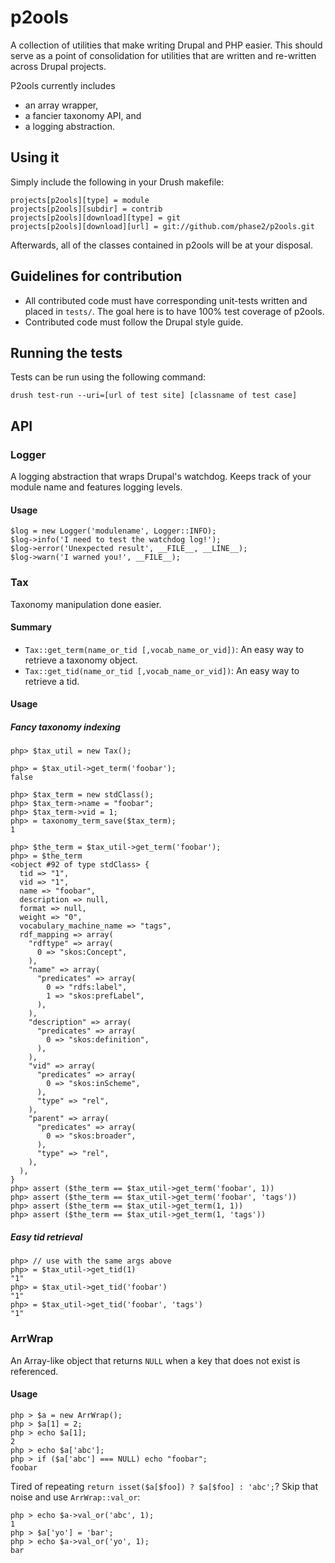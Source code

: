 # p2ools

A collection of utilities that make writing Drupal and PHP easier. This should
serve as a point of consolidation for utilities that are written and re-written
across Drupal projects.

P2ools currently includes

* an array wrapper,
* a fancier taxonomy API, and
* a logging abstraction.

## Using it

Simply include the following in your Drush makefile:

    projects[p2ools][type] = module
    projects[p2ools][subdir] = contrib
    projects[p2ools][download][type] = git
    projects[p2ools][download][url] = git://github.com/phase2/p2ools.git 

Afterwards, all of the classes contained in p2ools will be at your disposal.

## Guidelines for contribution
                          
* All contributed code must have corresponding unit-tests written and placed
  in `tests/`. The goal here is to have 100% test coverage of p2ools.
* Contributed code must follow the Drupal style guide.

## Running the tests

Tests can be run using the following command:

    drush test-run --uri=[url of test site] [classname of test case]

## API

### Logger

A logging abstraction that wraps Drupal's watchdog. Keeps track of your module
name and features logging levels.

#### Usage

    $log = new Logger('modulename', Logger::INFO);
    $log->info('I need to test the watchdog log!');
    $log->error('Unexpected result', __FILE__, __LINE__);
    $log->warn('I warned you!', __FILE__);

### Tax

Taxonomy manipulation done easier.

#### Summary

* `Tax::get_term(name_or_tid [,vocab_name_or_vid])`: An easy way to retrieve 
  a taxonomy object.
* `Tax::get_tid(name_or_tid [,vocab_name_or_vid])`: An easy way to retrieve a
  tid.

#### Usage

##### Fancy taxonomy indexing

    php> $tax_util = new Tax();

    php> = $tax_util->get_term('foobar');
    false
    
    php> $tax_term = new stdClass();
    php> $tax_term->name = "foobar";
    php> $tax_term->vid = 1;
    php> = taxonomy_term_save($tax_term);
    1

    php> $the_term = $tax_util->get_term('foobar');
    php> = $the_term
    <object #92 of type stdClass> {
      tid => "1",
      vid => "1",
      name => "foobar",
      description => null,
      format => null,
      weight => "0",
      vocabulary_machine_name => "tags",
      rdf_mapping => array(
        "rdftype" => array(
          0 => "skos:Concept",
        ),
        "name" => array(
          "predicates" => array(
            0 => "rdfs:label",
            1 => "skos:prefLabel",
          ),
        ),
        "description" => array(
          "predicates" => array(
            0 => "skos:definition",
          ),
        ),
        "vid" => array(
          "predicates" => array(
            0 => "skos:inScheme",
          ),
          "type" => "rel",
        ),
        "parent" => array(
          "predicates" => array(
            0 => "skos:broader",
          ),
          "type" => "rel",
        ),
      ),
    }        
    php> assert ($the_term == $tax_util->get_term('foobar', 1))
    php> assert ($the_term == $tax_util->get_term('foobar', 'tags'))
    php> assert ($the_term == $tax_util->get_term(1, 1))
    php> assert ($the_term == $tax_util->get_term(1, 'tags'))

##### Easy tid retrieval

    php> // use with the same args above
    php> = $tax_util->get_tid(1)
    "1"
    php> = $tax_util->get_tid('foobar')
    "1"
    php> = $tax_util->get_tid('foobar', 'tags')
    "1"

### ArrWrap
      
An Array-like object that returns `NULL` when a key that does not exist is
referenced.
    
#### Usage

    php > $a = new ArrWrap();
    php > $a[1] = 2;
    php > echo $a[1];
    2
    php > echo $a['abc'];
    php > if ($a['abc'] === NULL) echo "foobar";
    foobar

Tired of repeating `return isset($a[$foo]) ? $a[$foo] : 'abc';`? Skip that noise
and use `ArrWrap::val_or`:

    php > echo $a->val_or('abc', 1);
    1
    php > $a['yo'] = 'bar';
    php > echo $a->val_or('yo', 1);
    bar


